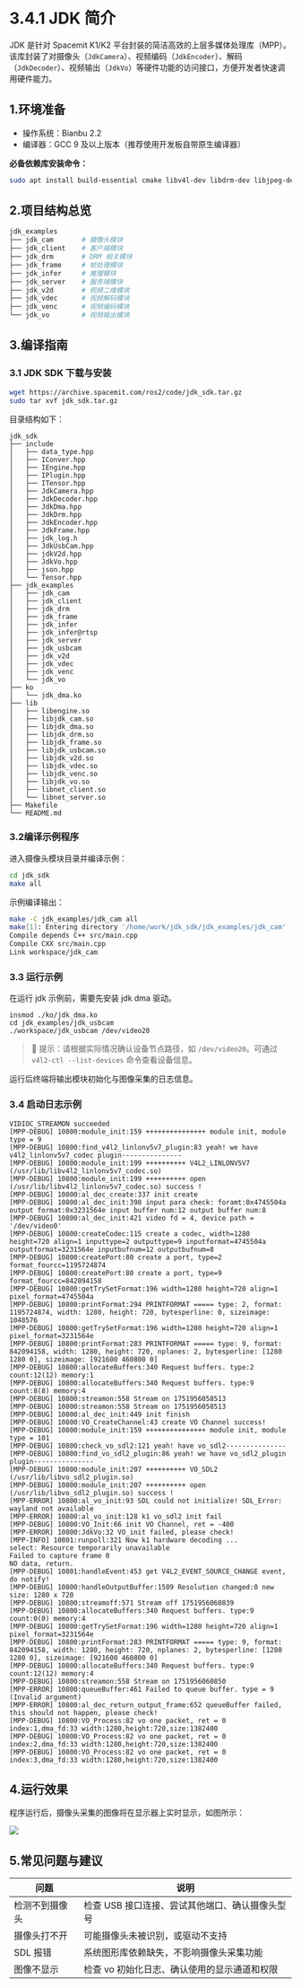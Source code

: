 # 3.4.1 JDK 简介

JDK 是针对 Spacemit K1/K2 平台封装的简洁高效的上层多媒体处理库（MPP）。该库封装了对摄像头（`JdkCamera`）、视频编码（`JdkEncoder`）、解码（`JdkDecoder`）、视频输出（`JdkVo`）等硬件功能的访问接口，方便开发者快速调用硬件能力。

## 1.环境准备

- 操作系统：Bianbu 2.2
- 编译器：GCC 9 及以上版本（推荐使用开发板自带原生编译器）

**必备依赖库安装命令：**

```bash
sudo apt install build-essential cmake libv4l-dev libdrm-dev libjpeg-dev uuid-dev
```

## 2.项目结构总览

```bash
jdk_examples
├── jdk_cam       # 摄像头模块
├── jdk_client    # 客户端模块
├── jdk_drm       # DRM 相关模块
├── jdk_frame     # 帧处理模块
├── jdk_infer     # 推理模块
├── jdk_server    # 服务端模块
├── jdk_v2d       # 视频二维模块
├── jdk_vdec      # 视频解码模块
├── jdk_venc      # 视频编码模块
└── jdk_vo        # 视频输出模块
```

## 3.编译指南

### 3.1 JDK SDK 下载与安装

```bash
wget https://archive.spacemit.com/ros2/code/jdk_sdk.tar.gz
sudo tar xvf jdk_sdk.tar.gz
```

目录结构如下：

```shell
jdk_sdk
├── include
│   ├── data_type.hpp
│   ├── IConver.hpp
│   ├── IEngine.hpp
│   ├── IPlugin.hpp
│   ├── ITensor.hpp
│   ├── JdkCamera.hpp
│   ├── JdkDecoder.hpp
│   ├── JdkDma.hpp
│   ├── JdkDrm.hpp
│   ├── JdkEncoder.hpp
│   ├── JdkFrame.hpp
│   ├── jdk_log.h
│   ├── JdkUsbCam.hpp
│   ├── jdkV2d.hpp
│   ├── JdkVo.hpp
│   ├── json.hpp
│   └── Tensor.hpp
├── jdk_examples
│   ├── jdk_cam
│   ├── jdk_client
│   ├── jdk_drm
│   ├── jdk_frame
│   ├── jdk_infer
│   ├── jdk_infer@rtsp
│   ├── jdk_server
│   ├── jdk_usbcam
│   ├── jdk_v2d
│   ├── jdk_vdec
│   ├── jdk_venc
│   └── jdk_vo
├── ko
│   └── jdk_dma.ko
├── lib
│   ├── libengine.so
│   ├── libjdk_cam.so
│   ├── libjdk_dma.so
│   ├── libjdk_drm.so
│   ├── libjdk_frame.so
│   ├── libjdk_usbcam.so
│   ├── libjdk_v2d.so
│   ├── libjdk_vdec.so
│   ├── libjdk_venc.so
│   ├── libjdk_vo.so
│   ├── libnet_client.so
│   └── libnet_server.so
├── Makefile
└── README.md
```



### 3.2编译示例程序

进入摄像头模块目录并编译示例：

```bash
cd jdk_sdk
make all
```

示例编译输出：

```bash
make -C jdk_examples/jdk_cam all
make[1]: Entering directory '/home/work/jdk_sdk/jdk_examples/jdk_cam'
Compile depends C++ src/main.cpp
Compile CXX src/main.cpp
Link workspace/jdk_cam
```

### 3.3 运行示例

在运行 jdk 示例前，需要先安装 jdk dma 驱动。

```shel
insmod ./ko/jdk_dma.ko
cd jdk_examples/jdk_usbcam
./workspace/jdk_usbcam /dev/video20
```

> 🚨 提示：请根据实际情况确认设备节点路径，如 `/dev/video20`。可通过 `v4l2-ctl --list-devices` 命令查看设备信息。

运行后终端将输出模块初始化与图像采集的日志信息。

### 3.4 启动日志示例

~~~shell
VIDIOC_STREAMON succeeded
[MPP-DEBUG] 10800:module_init:159 +++++++++++++++ module init, module type = 9
[MPP-DEBUG] 10800:find_v4l2_linlonv5v7_plugin:83 yeah! we have v4l2_linlonv5v7_codec plugin---------------
[MPP-DEBUG] 10800:module_init:199 ++++++++++ V4L2_LINLONV5V7 (/usr/lib/libv4l2_linlonv5v7_codec.so)
[MPP-DEBUG] 10800:module_init:199 ++++++++++ open (/usr/lib/libv4l2_linlonv5v7_codec.so) success !
[MPP-DEBUG] 10800:al_dec_create:337 init create
[MPP-DEBUG] 10800:al_dec_init:398 input para check: foramt:0x4745504a output format:0x3231564e input buffer num:12 output buffer num:8
[MPP-DEBUG] 10800:al_dec_init:421 video fd = 4, device path = '/dev/video0'
[MPP-DEBUG] 10800:createCodec:115 create a codec, width=1280 height=720 align=1 inputtype=2 outputtype=9 inputformat=4745504a outputformat=3231564e inputbufnum=12 outputbufnum=8
[MPP-DEBUG] 10800:createPort:80 create a port, type=2 format_fourcc=1195724874
[MPP-DEBUG] 10800:createPort:80 create a port, type=9 format_fourcc=842094158
[MPP-DEBUG] 10800:getTrySetFormat:196 width=1280 height=720 align=1 pixel_format=4745504a
[MPP-DEBUG] 10800:printFormat:294 PRINTFORMAT ===== type: 2, format: 1195724874, width: 1280, height: 720, bytesperline: 0, sizeimage: 1048576
[MPP-DEBUG] 10800:getTrySetFormat:196 width=1280 height=720 align=1 pixel_format=3231564e
[MPP-DEBUG] 10800:printFormat:283 PRINTFORMAT ===== type: 9, format: 842094158, width: 1280, height: 720, nplanes: 2, bytesperline: [1280 1280 0], sizeimage: [921600 460800 0]
[MPP-DEBUG] 10800:allocateBuffers:340 Request buffers. type:2 count:12(12) memory:1
[MPP-DEBUG] 10800:allocateBuffers:340 Request buffers. type:9 count:8(8) memory:4
[MPP-DEBUG] 10800:streamon:558 Stream on 1751956058513
[MPP-DEBUG] 10800:streamon:558 Stream on 1751956058513
[MPP-DEBUG] 10800:al_dec_init:449 init finish
[MPP-DEBUG] 10800:VO_CreateChannel:43 create VO Channel success!
[MPP-DEBUG] 10800:module_init:159 +++++++++++++++ module init, module type = 101
[MPP-DEBUG] 10800:check_vo_sdl2:121 yeah! have vo_sdl2---------------
[MPP-DEBUG] 10800:find_vo_sdl2_plugin:86 yeah! we have vo_sdl2_plugin plugin---------------
[MPP-DEBUG] 10800:module_init:207 ++++++++++ VO_SDL2 (/usr/lib/libvo_sdl2_plugin.so)
[MPP-DEBUG] 10800:module_init:207 ++++++++++ open (/usr/lib/libvo_sdl2_plugin.so) success !
[MPP-ERROR] 10800:al_vo_init:93 SDL could not initialize! SDL_Error: wayland not available
[MPP-ERROR] 10800:al_vo_init:128 k1 vo_sdl2 init fail
[MPP-DEBUG] 10800:VO_Init:66 init VO Channel, ret = -400
[MPP-ERROR] 10800:JdkVo:32 VO_init failed, please check!
[MPP-INFO] 10801:runpoll:321 Now k1 hardware decoding ...
select: Resource temporarily unavailable
Failed to capture frame 0
NO data, return.
[MPP-DEBUG] 10801:handleEvent:453 get V4L2_EVENT_SOURCE_CHANGE event, do notify!
[MPP-DEBUG] 10800:handleOutputBuffer:1509 Resolution changed:0 new size: 1280 x 720
[MPP-DEBUG] 10800:streamoff:571 Stream off 1751956060839
[MPP-DEBUG] 10800:allocateBuffers:340 Request buffers. type:9 count:0(0) memory:4
[MPP-DEBUG] 10800:getTrySetFormat:196 width=1280 height=720 align=1 pixel_format=3231564e
[MPP-DEBUG] 10800:printFormat:283 PRINTFORMAT ===== type: 9, format: 842094158, width: 1280, height: 720, nplanes: 2, bytesperline: [1280 1280 0], sizeimage: [921600 460800 0]
[MPP-DEBUG] 10800:allocateBuffers:340 Request buffers. type:9 count:12(12) memory:4
[MPP-DEBUG] 10800:streamon:558 Stream on 1751956060850
[MPP-ERROR] 10800:queueBuffer:461 Failed to queue buffer. type = 9 (Invalid argument)
[MPP-ERROR] 10800:al_dec_return_output_frame:652 queueBuffer failed, this should not happen, please check!
[MPP-DEBUG] 10800:VO_Process:82 vo one packet, ret = 0
index:1,dma_fd:33 width:1280,height:720,size:1382400
[MPP-DEBUG] 10800:VO_Process:82 vo one packet, ret = 0
index:2,dma_fd:33 width:1280,height:720,size:1382400
[MPP-DEBUG] 10800:VO_Process:82 vo one packet, ret = 0
index:3,dma_fd:33 width:1280,height:720,size:1382400
~~~

## 4.运行效果

程序运行后，摄像头采集的图像将在显示器上实时显示，如图所示：

![](images/usbcam_vo_image.jpg)

## 5.常见问题与建议

| 问题           | 说明                                            |
| -------------- | ----------------------------------------------- |
| 检测不到摄像头 | 检查 USB 接口连接、尝试其他端口、确认摄像头型号 |
| 摄像头打不开   | 可能摄像头未被识别，或驱动不支持                |
| SDL 报错       | 系统图形库依赖缺失，不影响摄像头采集功能        |
| 图像不显示     | 检查 vo 初始化日志、确认使用的显示通道和权限    |

